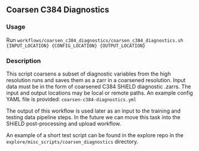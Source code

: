 ## Coarsen C384 Diagnostics

### Usage
Run
`workflows/coarsen_c384_diagnostics/coarsen_c384_diagnostics.sh`
`  {INPUT_LOCATION} {CONFIG_LOCATION} {OUTPUT_LOCATION}`

### Description
This script coarsens a subset of diagnostic variables from the high resolution runs
and saves them as a zarr in a coarsened resolution. Input data must be in the form
of coarsened C384 SHiELD diagnostic .zarrs. The input and output locations
may be local or remote paths. An example config YAML file is provided:
`coarsen-c384-diagnostics.yml`

The output of this workflow is used later
as an input to the training and testing data pipeline steps. In the future we
can move this task into the SHiELD post-processing and upload workflow.

An example of a short test script can be found in the explore repo in the
`explore/misc_scripts/coarsen_diagnostics` directory.